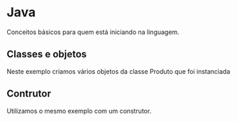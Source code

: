# Java

Conceitos básicos para quem está iniciando na linguagem.

## Classes e objetos

Neste exemplo criamos vários objetos da classe Produto que foi instanciada

## Contrutor

Utilizamos o mesmo exemplo com um construtor.
